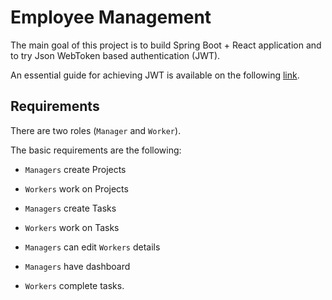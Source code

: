 # Employee Management

The main goal of this project is to build Spring Boot + React application and to try Json WebToken based authentication (JWT).

An essential guide for achieving JWT is available on the following [link](https://auth0.com/blog/implementing-jwt-authentication-on-spring-boot/).

## Requirements

There are two roles (`Manager` and `Worker`).

The basic requirements are the following:

- `Managers` create Projects

- `Workers` work on Projects

- `Managers` create Tasks

- `Workers` work on Tasks

- `Managers` can edit `Workers` details

- `Managers` have dashboard 

- `Workers` complete tasks.